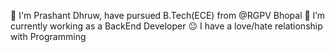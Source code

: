  🏫 I'm Prashant Dhruw, have pursued B.Tech(ECE) from @RGPV Bhopal
🔭 I’m currently working as a BackEnd Developer
😐 I have a love/hate relationship with Programming
<!--
**prashantdhruw/prashantdhruw** is a ✨ _special_ ✨ repository because its `README.md` (this file) appears on your GitHub profile.

Here are some ideas to get you started:

- 🔭 I’m currently working on ...
- 🌱 I’m currently learning ...
- 👯 I’m looking to collaborate on ...
- 🤔 I’m looking for help with ...
- 💬 Ask me about ...
- 📫 How to reach me: ...
- 😄 Pronouns: ...
- ⚡ Fun fact: ...

![Sreenshot](https://user-images.githubusercontent.com/38435661/175811497-a3061e2b-adc0-4e44-bff4-19da6a3ad525.jpg)


💬 Ask me about anything, I am happy to help
😄 Pronouns: Coder, Leader and Kind Hearted
💡 Occasionaly I do participate in Hackathons
